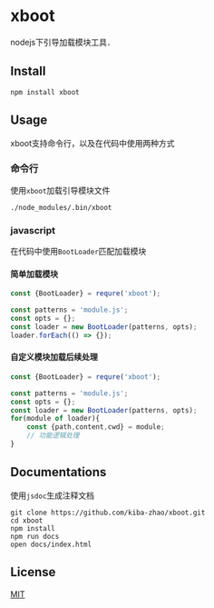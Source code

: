 # xboot #
nodejs下引导加载模块工具．

## Install ##

``` shell
npm install xboot
```

## Usage ##
xboot支持命令行，以及在代码中使用两种方式

### 命令行 ###
使用`xboot`加载引导模块文件

``` shell
./node_modules/.bin/xboot
```

### javascript ###
在代码中使用`BootLoader`匹配加载模块

#### 简单加载模块 ####

``` javascript
const {BootLoader} = requre('xboot');

const patterns = 'module.js';
const opts = {};
const loader = new BootLoader(patterns, opts);
loader.forEach(() => {});
```

#### 自定义模块加载后续处理 ####

``` javascript
const {BootLoader} = requre('xboot');

const patterns = 'module.js';
const opts = {};
const loader = new BootLoader(patterns, opts);
for(module of loader){
    const {path,content,cwd} = module;
    // 功能逻辑处理
}
```

## Documentations ##
使用`jsdoc`生成注释文档

``` shell
git clone https://github.com/kiba-zhao/xboot.git
cd xboot
npm install
npm run docs
open docs/index.html
```

## License ##
[MIT](LICENSE)
